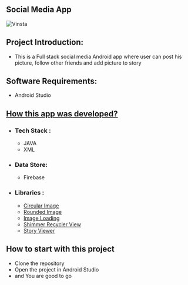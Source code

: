 ## Social Media App
  ![Vinsta](https://user-images.githubusercontent.com/77090657/192953826-63f66889-7190-4f40-914b-13c6aadfcb9c.png)

## Project Introduction:
* This is a Full stack social media Android app where user can post his picture, follow other friends and add picture to story
## Software Requirements:
- Android Studio
  
## <u> How this app was developed? </u>
* ### Tech Stack :
  - JAVA
  - XML
* ### Data Store:
  - Firebase
* ### Libraries :
  - [Circular Image](https://github.com/hdodenhof/CircleImageView)
  - [Rounded Image](https://search.maven.org/artifact/com.makeramen/roundedimageview/2.3.0/jar)
  - [Image Loading](https://github.com/square/picasso)
  - [Shimmer Recycler View](https://github.com/sharish/ShimmerRecyclerView)
  - [Story Viewer](https://github.com/OMARIHAMZA/StoryView)

## How to start with this project
* Clone the repository
* Open the project in Android Studio
* and You are good to go